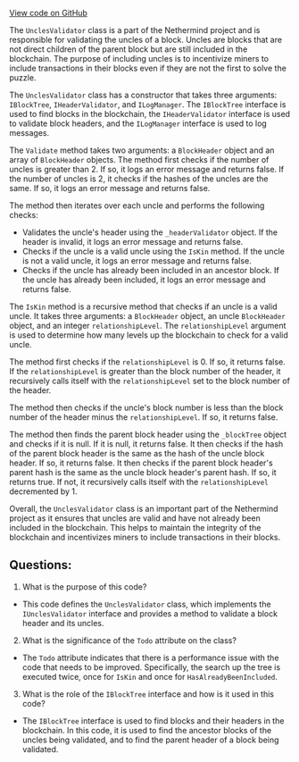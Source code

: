 [View code on GitHub](https://github.com/nethermindeth/nethermind/Nethermind.Consensus/Validators/UnclesValidator.cs)

The `UnclesValidator` class is a part of the Nethermind project and is responsible for validating the uncles of a block. Uncles are blocks that are not direct children of the parent block but are still included in the blockchain. The purpose of including uncles is to incentivize miners to include transactions in their blocks even if they are not the first to solve the puzzle. 

The `UnclesValidator` class has a constructor that takes three arguments: `IBlockTree`, `IHeaderValidator`, and `ILogManager`. The `IBlockTree` interface is used to find blocks in the blockchain, the `IHeaderValidator` interface is used to validate block headers, and the `ILogManager` interface is used to log messages. 

The `Validate` method takes two arguments: a `BlockHeader` object and an array of `BlockHeader` objects. The method first checks if the number of uncles is greater than 2. If so, it logs an error message and returns false. If the number of uncles is 2, it checks if the hashes of the uncles are the same. If so, it logs an error message and returns false. 

The method then iterates over each uncle and performs the following checks:
- Validates the uncle's header using the `_headerValidator` object. If the header is invalid, it logs an error message and returns false.
- Checks if the uncle is a valid uncle using the `IsKin` method. If the uncle is not a valid uncle, it logs an error message and returns false.
- Checks if the uncle has already been included in an ancestor block. If the uncle has already been included, it logs an error message and returns false.

The `IsKin` method is a recursive method that checks if an uncle is a valid uncle. It takes three arguments: a `BlockHeader` object, an uncle `BlockHeader` object, and an integer `relationshipLevel`. The `relationshipLevel` argument is used to determine how many levels up the blockchain to check for a valid uncle. 

The method first checks if the `relationshipLevel` is 0. If so, it returns false. If the `relationshipLevel` is greater than the block number of the header, it recursively calls itself with the `relationshipLevel` set to the block number of the header. 

The method then checks if the uncle's block number is less than the block number of the header minus the `relationshipLevel`. If so, it returns false. 

The method then finds the parent block header using the `_blockTree` object and checks if it is null. If it is null, it returns false. It then checks if the hash of the parent block header is the same as the hash of the uncle block header. If so, it returns false. It then checks if the parent block header's parent hash is the same as the uncle block header's parent hash. If so, it returns true. If not, it recursively calls itself with the `relationshipLevel` decremented by 1. 

Overall, the `UnclesValidator` class is an important part of the Nethermind project as it ensures that uncles are valid and have not already been included in the blockchain. This helps to maintain the integrity of the blockchain and incentivizes miners to include transactions in their blocks.
## Questions: 
 1. What is the purpose of this code?
- This code defines the `UnclesValidator` class, which implements the `IUnclesValidator` interface and provides a method to validate a block header and its uncles.

2. What is the significance of the `Todo` attribute on the class?
- The `Todo` attribute indicates that there is a performance issue with the code that needs to be improved. Specifically, the search up the tree is executed twice, once for `IsKin` and once for `HasAlreadyBeenIncluded`.

3. What is the role of the `IBlockTree` interface and how is it used in this code?
- The `IBlockTree` interface is used to find blocks and their headers in the blockchain. In this code, it is used to find the ancestor blocks of the uncles being validated, and to find the parent header of a block being validated.